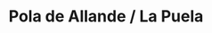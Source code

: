 ---
title: Pola de Allande / La Puela
url: /pola-de-allande-la-puela/
latitude: 43.272
longitude: -6.612
---
